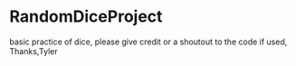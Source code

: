 # RandomDiceProject
basic practice of dice, please give credit or a shoutout to the code if used, Thanks,Tyler 
